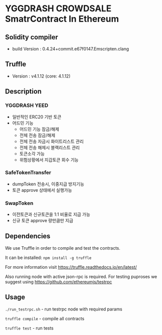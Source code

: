 # YGGDRASH CROWDSALE SmatrContract In Ethereum
## Solidity compiler
- build Version : 0.4.24+commit.e67f0147.Emscripten.clang

## Truffle 
- Version : v4.1.12 (core: 4.1.12)

## Description
 
### YGGDRASH YEED 
- 일반적인 ERC20 기반 토큰
- 어드민 기능
  - 어드민 기능 잠금/해제
  - 전체 전송 잠금/해제
  - 전체 전송 자금시 화이트리스트 관리
  - 전체 전송 해제시 블랙리스트 관리
  - 토큰소각 가능
  - 위험상황에서 지갑토큰 회수 기능  

### SafeTokenTransfer
- dumpToken 전송시, 이중지급 방지기능
- 토큰 approve 상태에서 실행가능

### SwapToken
- 이전토큰과 신규토큰을 1:1 비율로 지급 가능
- 신규 토큰 approve 량만큼만 지급

## Dependencies
We use Truffle in order to compile and test the contracts.

It can be installed:
`npm install -g truffle`

For more information visit https://truffle.readthedocs.io/en/latest/

Also running node with active json-rpc is required. For testing puproses we suggest using https://github.com/ethereumjs/testrpc
## Usage
`./run_testrpc.sh` - run testrpc node with required params

`truffle compile` - compile all contracts

`truffle test` - run tests

